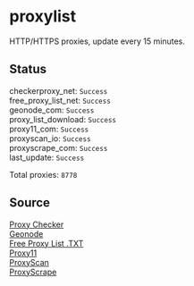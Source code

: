 # proxylist
HTTP/HTTPS proxies, update every 15 minutes.

## Status
checkerproxy_net: `Success`  
free_proxy_list_net: `Success`  
geonode_com: `Success`  
proxy_list_download: `Success`  
proxy11_com: `Success`  
proxyscan_io: `Success`  
proxyscrape_com: `Success`  
last_update: `Success`  

Total proxies: `8778`

## Source
[Proxy Checker](https://checkerproxy.net)  
[Geonode](https://geonode.com)  
[Free Proxy List .TXT](https://www.proxy-list.download)  
[Proxy11](https://proxy11.com/)  
[ProxyScan](https://www.proxyscan.io)  
[ProxyScrape](https://proxyscrape.com)
